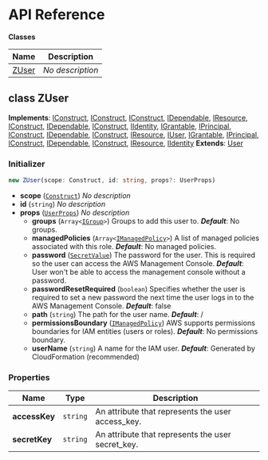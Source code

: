 # API Reference

**Classes**

Name|Description
----|-----------
[ZUser](#projen-study-zuser)|*No description*



## class ZUser  <a id="projen-study-zuser"></a>



__Implements__: [IConstruct](#constructs-iconstruct), [IConstruct](#aws-cdk-core-iconstruct), [IConstruct](#constructs-iconstruct), [IDependable](#aws-cdk-core-idependable), [IResource](#aws-cdk-core-iresource), [IConstruct](#constructs-iconstruct), [IDependable](#aws-cdk-core-idependable), [IConstruct](#aws-cdk-core-iconstruct), [IIdentity](#aws-cdk-aws-iam-iidentity), [IGrantable](#aws-cdk-aws-iam-igrantable), [IPrincipal](#aws-cdk-aws-iam-iprincipal), [IConstruct](#constructs-iconstruct), [IDependable](#aws-cdk-core-idependable), [IConstruct](#aws-cdk-core-iconstruct), [IResource](#aws-cdk-core-iresource), [IUser](#aws-cdk-aws-iam-iuser), [IGrantable](#aws-cdk-aws-iam-igrantable), [IPrincipal](#aws-cdk-aws-iam-iprincipal), [IConstruct](#constructs-iconstruct), [IDependable](#aws-cdk-core-idependable), [IConstruct](#aws-cdk-core-iconstruct), [IResource](#aws-cdk-core-iresource), [IIdentity](#aws-cdk-aws-iam-iidentity)
__Extends__: [User](#aws-cdk-aws-iam-user)

### Initializer




```ts
new ZUser(scope: Construct, id: string, props?: UserProps)
```

* **scope** (<code>[Construct](#aws-cdk-core-construct)</code>)  *No description*
* **id** (<code>string</code>)  *No description*
* **props** (<code>[UserProps](#aws-cdk-aws-iam-userprops)</code>)  *No description*
  * **groups** (<code>Array<[IGroup](#aws-cdk-aws-iam-igroup)></code>)  Groups to add this user to. __*Default*__: No groups.
  * **managedPolicies** (<code>Array<[IManagedPolicy](#aws-cdk-aws-iam-imanagedpolicy)></code>)  A list of managed policies associated with this role. __*Default*__: No managed policies.
  * **password** (<code>[SecretValue](#aws-cdk-core-secretvalue)</code>)  The password for the user. This is required so the user can access the AWS Management Console. __*Default*__: User won't be able to access the management console without a password.
  * **passwordResetRequired** (<code>boolean</code>)  Specifies whether the user is required to set a new password the next time the user logs in to the AWS Management Console. __*Default*__: false
  * **path** (<code>string</code>)  The path for the user name. __*Default*__: /
  * **permissionsBoundary** (<code>[IManagedPolicy](#aws-cdk-aws-iam-imanagedpolicy)</code>)  AWS supports permissions boundaries for IAM entities (users or roles). __*Default*__: No permissions boundary.
  * **userName** (<code>string</code>)  A name for the IAM user. __*Default*__: Generated by CloudFormation (recommended)



### Properties


Name | Type | Description 
-----|------|-------------
**accessKey** | <code>string</code> | An attribute that represents the user access_key.
**secretKey** | <code>string</code> | An attribute that represents the user secret_key.



